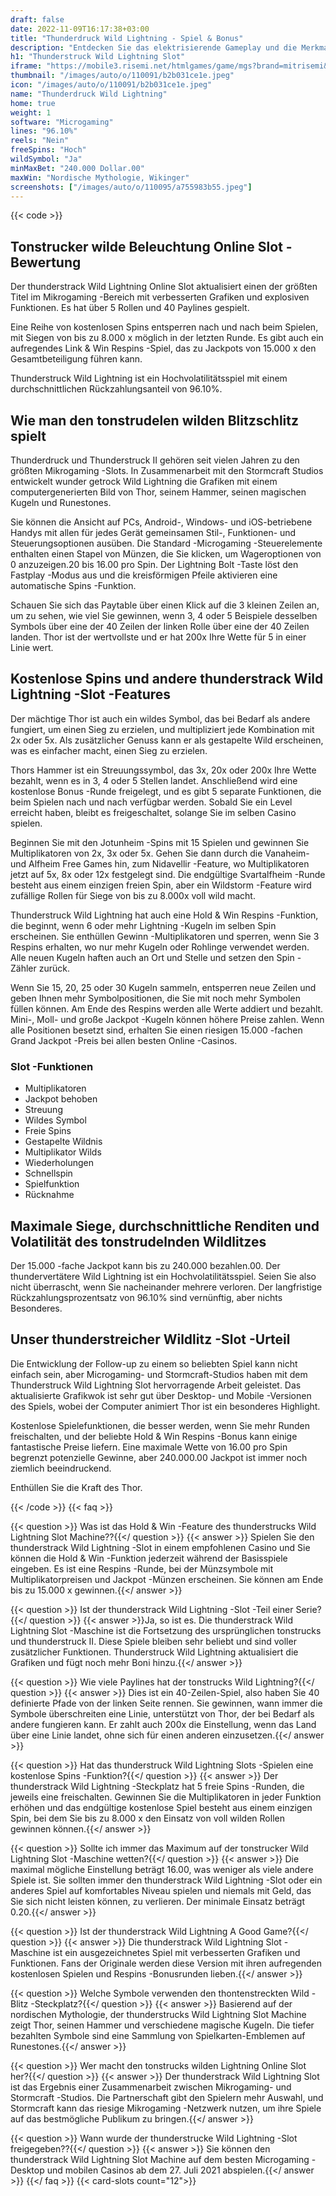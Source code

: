 ```yaml
---
draft: false
date: 2022-11-09T16:17:38+03:00
title: "Thunderdruck Wild Lightning - Spiel & Bonus"
description: "Entdecken Sie das elektrisierende Gameplay und die Merkmale des tonstrudelischen Wildlitz -Steckplatzes. Lesen Sie unsere Rezension. Sehen Sie also, wo Sie es mit dem besten Casino -Bonus spielen können."
h1: "Thunderstruck Wild Lightning Slot"
iframe: "https://mobile3.risemi.net/htmlgames/game/mgs?brand=mitrisemi&lobbyName=mitrisemi&languageCode=en&productId=1866&casinoId=1866&loginType=VanguardSessionToken&bankingUrl=&gameId=thunderstruckWildLightningDesktop&gameName=thunderstruckWildLightningDesktop&clientId=50300&moduleId=10838&clientTypeId=70&xmanEndPoints=https%3A%2F%2Fxplay3.gameassists.co.uk%2FXMan%2Fx.x&displayName=Thunderstruck%C2%AE%20Wild%20Lightning&gameTitle=Thunderstruck%C2%AE%20Wild%20Lightning&returnUrl=https%3A%2F%2Fslotcatalog.com%2Fen%2Fslots%2FThunderstruck-Wild-Lightning&lobbyUrl=https%3A%2F%2Fslotcatalog.com%2Fen%2Fslots%2FThunderstruck-Wild-Lightning&helpUrl=&isPracticePlay=true&username=demo&password=demo&isRGI=true&GameVersion=thunderstruckWildLightningDesktop_PlayNext_1_0_0_178&host=Desktop&variant=&activityStatementURL=&sext1=&sext2=&allowmixedMode=&bypassFlashPrompt=&preferexternal=&loginname=&showva=&playmode=demo&custom1=&usertype=0&theme=quickfiressl&InterfaceURL=&hideva=&ab=&grsbid=&siteID=MIT&regMarket="
thumbnail: "/images/auto/o/110091/b2b031ce1e.jpeg"
icon: "/images/auto/o/110091/b2b031ce1e.jpeg"
name: "Thunderdruck Wild Lightning"
home: true
weight: 1
software: "Microgaming"
lines: "96.10%"
reels: "Nein"
freeSpins: "Hoch"
wildSymbol: "Ja"
minMaxBet: "240.000 Dollar.00"
maxWin: "Nordische Mythologie, Wikinger"
screenshots: ["/images/auto/o/110095/a755983b55.jpeg"]
---
```


{{< code >}}<h2>Tonstrucker wilde Beleuchtung Online Slot -Bewertung</h2><p> Der thunderstrack Wild Lightning Online Slot aktualisiert einen der größten Titel im Mikrogaming -Bereich mit verbesserten Grafiken und explosiven Funktionen. Es hat über 5 Rollen und 40 Paylines gespielt.</p><p> Eine Reihe von kostenlosen Spins entsperren nach und nach beim Spielen, mit Siegen von bis zu 8.000 x möglich in der letzten Runde. Es gibt auch ein aufregendes Link & Win Respins -Spiel, das zu Jackpots von 15.000 x den Gesamtbeteiligung führen kann.</p><p> Thunderstruck Wild Lightning ist ein Hochvolatilitätsspiel mit einem durchschnittlichen Rückzahlungsanteil von 96.10%.</p><h2>Wie man den tonstrudelen wilden Blitzschlitz spielt</h2><p> Thunderdruck und Thunderstruck II gehören seit vielen Jahren zu den größten Mikrogaming -Slots. In Zusammenarbeit mit den Stormcraft Studios entwickelt wunder getrock Wild Lightning die Grafiken mit einem computergenerierten Bild von Thor, seinem Hammer, seinen magischen Kugeln und Runestones.</p><p> Sie können die Ansicht auf PCs, Android-, Windows- und iOS-betriebene Handys mit allen für jedes Gerät gemeinsamen Stil-, Funktionen- und Steuerungsoptionen ausüben. Die Standard -Microgaming -Steuerelemente enthalten einen Stapel von Münzen, die Sie klicken, um Wageroptionen von 0 anzuzeigen.20 bis 16.00 pro Spin. Der Lightning Bolt -Taste löst den Fastplay -Modus aus und die kreisförmigen Pfeile aktivieren eine automatische Spins -Funktion.</p><p> Schauen Sie sich das Paytable über einen Klick auf die 3 kleinen Zeilen an, um zu sehen, wie viel Sie gewinnen, wenn 3, 4 oder 5 Beispiele desselben Symbols über eine der 40 Zeilen der linken Rolle über eine der 40 Zeilen landen. Thor ist der wertvollste und er hat 200x Ihre Wette für 5 in einer Linie wert.</p><h2>Kostenlose Spins und andere thunderstrack Wild Lightning -Slot -Features</h2><p> Der mächtige Thor ist auch ein wildes Symbol, das bei Bedarf als andere fungiert, um einen Sieg zu erzielen, und multipliziert jede Kombination mit 2x oder 5x. Als zusätzlicher Genuss kann er als gestapelte Wild erscheinen, was es einfacher macht, einen Sieg zu erzielen.</p><p> Thors Hammer ist ein Streuungssymbol, das 3x, 20x oder 200x Ihre Wette bezahlt, wenn es in 3, 4 oder 5 Stellen landet. Anschließend wird eine kostenlose Bonus -Runde freigelegt, und es gibt 5 separate Funktionen, die beim Spielen nach und nach verfügbar werden. Sobald Sie ein Level erreicht haben, bleibt es freigeschaltet, solange Sie im selben Casino spielen.</p><p> Beginnen Sie mit den Jotunheim -Spins mit 15 Spielen und gewinnen Sie Multiplikatoren von 2x, 3x oder 5x. Gehen Sie dann durch die Vanaheim- und Alfheim Free Games hin, zum Nidavellir -Feature, wo Multiplikatoren jetzt auf 5x, 8x oder 12x festgelegt sind. Die endgültige Svartalfheim -Runde besteht aus einem einzigen freien Spin, aber ein Wildstorm -Feature wird zufällige Rollen für Siege von bis zu 8.000x voll wild macht.</p><p> Thunderstruck Wild Lightning hat auch eine Hold & Win Respins -Funktion, die beginnt, wenn 6 oder mehr Lightning -Kugeln im selben Spin erscheinen. Sie enthüllen Gewinn -Multiplikatoren und sperren, wenn Sie 3 Respins erhalten, wo nur mehr Kugeln oder Rohlinge verwendet werden. Alle neuen Kugeln haften auch an Ort und Stelle und setzen den Spin -Zähler zurück.</p><p> Wenn Sie 15, 20, 25 oder 30 Kugeln sammeln, entsperren neue Zeilen und geben Ihnen mehr Symbolpositionen, die Sie mit noch mehr Symbolen füllen können. Am Ende des Respins werden alle Werte addiert und bezahlt. Mini-, Moll- und große Jackpot -Kugeln können höhere Preise zahlen. Wenn alle Positionen besetzt sind, erhalten Sie einen riesigen 15.000 -fachen Grand Jackpot -Preis bei allen besten Online -Casinos.</p><h3>
Slot -Funktionen</h3><ul>
<li></span>
Multiplikatoren</li>
<li></span>
Jackpot behoben</li>
<li></span>
Streuung</li>
<li></span>
Wildes Symbol</li>
<li></span>
Freie Spins</li>
<li></span>
Gestapelte Wildnis</li>
<li></span>
Multiplikator Wilds</li>
<li></span>
Wiederholungen</li>
<li></span>
Schnellspin</li>
<li></span>
Spielfunktion</li>
<li></span>
Rücknahme</li></ul><h2>Maximale Siege, durchschnittliche Renditen und Volatilität des tonstrudelnden Wildlitzes</h2><p> Der 15.000 -fache Jackpot kann bis zu 240.000 bezahlen.00. Der thundervertätere Wild Lightning ist ein Hochvolatilitätsspiel. Seien Sie also nicht überrascht, wenn Sie nacheinander mehrere verloren. Der langfristige Rückzahlungsprozentsatz von 96.10% sind vernünftig, aber nichts Besonderes.</p><h2>Unser thunderstreicher Wildlitz -Slot -Urteil</h2><p> Die Entwicklung der Follow-up zu einem so beliebten Spiel kann nicht einfach sein, aber Microgaming- und Stormcraft-Studios haben mit dem Thunderstruck Wild Lightning Slot hervorragende Arbeit geleistet. Das aktualisierte Grafikwok ist sehr gut über Desktop- und Mobile -Versionen des Spiels, wobei der Computer animiert Thor ist ein besonderes Highlight.</p><p> Kostenlose Spielefunktionen, die besser werden, wenn Sie mehr Runden freischalten, und der beliebte Hold & Win Respins -Bonus kann einige fantastische Preise liefern. Eine maximale Wette von 16.00 pro Spin begrenzt potenzielle Gewinne, aber 240.000.00 Jackpot ist immer noch ziemlich beeindruckend.</p><p> Enthüllen Sie die Kraft des Thor.</p>
{{< /code >}}
{{< faq >}}

{{< question >}} Was ist das Hold & Win -Feature des thunderstrucks Wild Lightning Slot Machine??{{</ question >}}
{{< answer >}} Spielen Sie den thunderstrack Wild Lightning -Slot in einem empfohlenen Casino und Sie können die Hold & Win -Funktion jederzeit während der Basisspiele eingeben. Es ist eine Respins -Runde, bei der Münzsymbole mit Multiplikatorpreisen und Jackpot -Münzen erscheinen. Sie können am Ende bis zu 15.000 x gewinnen.{{</ answer >}}

{{< question >}} Ist der thunderstrack Wild Lightning -Slot -Teil einer Serie?{{</ question >}}
{{< answer >}}Ja, so ist es. Die thunderstrack Wild Lightning Slot -Maschine ist die Fortsetzung des ursprünglichen tonstrucks und thunderstruck II. Diese Spiele bleiben sehr beliebt und sind voller zusätzlicher Funktionen. Thunderstruck Wild Lightning aktualisiert die Grafiken und fügt noch mehr Boni hinzu.{{</ answer >}}

{{< question >}} Wie viele Paylines hat der tonstrucks Wild Lightning?{{</ question >}}
{{< answer >}} Dies ist ein 40-Zeilen-Spiel, also haben Sie 40 definierte Pfade von der linken Seite rennen. Sie gewinnen, wann immer die Symbole überschreiten eine Linie, unterstützt von Thor, der bei Bedarf als andere fungieren kann. Er zahlt auch 200x die Einstellung, wenn das Land über eine Linie landet, ohne sich für einen anderen einzusetzen.{{</ answer >}}

{{< question >}} Hat das thunderstruck Wild Lightning Slots -Spielen eine kostenlose Spins -Funktion?{{</ question >}}
{{< answer >}} Der thunderstrack Wild Lightning -Steckplatz hat 5 freie Spins -Runden, die jeweils eine freischalten. Gewinnen Sie die Multiplikatoren in jeder Funktion erhöhen und das endgültige kostenlose Spiel besteht aus einem einzigen Spin, bei dem Sie bis zu 8.000 x den Einsatz von voll wilden Rollen gewinnen können.{{</ answer >}}

{{< question >}} Sollte ich immer das Maximum auf der tonstrucker Wild Lightning Slot -Maschine wetten?{{</ question >}}
{{< answer >}} Die maximal mögliche Einstellung beträgt 16.00, was weniger als viele andere Spiele ist. Sie sollten immer den thunderstrack Wild Lightning -Slot oder ein anderes Spiel auf komfortables Niveau spielen und niemals mit Geld, das Sie sich nicht leisten können, zu verlieren. Der minimale Einsatz beträgt 0.20.{{</ answer >}}

{{< question >}} Ist der thunderstrack Wild Lightning A Good Game?{{</ question >}}
{{< answer >}} Die thunderstrack Wild Lightning Slot -Maschine ist ein ausgezeichnetes Spiel mit verbesserten Grafiken und Funktionen. Fans der Originale werden diese Version mit ihren aufregenden kostenlosen Spielen und Respins -Bonusrunden lieben.{{</ answer >}}

{{< question >}} Welche Symbole verwenden den thontenstreckten Wild -Blitz -Steckplatz?{{</ question >}}
{{< answer >}} Basierend auf der nordischen Mythologie, der thunderstrucks Wild Lightning Slot Machine zeigt Thor, seinen Hammer und verschiedene magische Kugeln. Die tiefer bezahlten Symbole sind eine Sammlung von Spielkarten-Emblemen auf Runestones.{{</ answer >}}

{{< question >}} Wer macht den tonstrucks wilden Lightning Online Slot her?{{</ question >}}
{{< answer >}} Der thunderstrack Wild Lightning Slot ist das Ergebnis einer Zusammenarbeit zwischen Mikrogaming- und Stormcraft -Studios. Die Partnerschaft gibt den Spielern mehr Auswahl, und Stormcraft kann das riesige Mikrogaming -Netzwerk nutzen, um ihre Spiele auf das bestmögliche Publikum zu bringen.{{</ answer >}}

{{< question >}} Wann wurde der thunderstrucke Wild Lightning -Slot freigegeben??{{</ question >}}
{{< answer >}} Sie können den thunderstrack Wild Lightning Slot Machine auf dem besten Microgaming -Desktop und mobilen Casinos ab dem 27. Juli 2021 abspielen.{{</ answer >}}
{{</ faq >}}
{{< card-slots count="12">}}